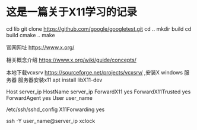 # 这是一篇关于X11学习的记录
cd lib 
git clone https://github.com/google/googletest.git
cd ..
mkdir build
cd build
cmake ..
make


官网网址
https://www.x.org/

相关概念介绍
https://www.x.org/wiki/guide/concepts/

本地下载vcxsrv  https://sourceforge.net/projects/vcxsrv/ ,安装X windows 服务器
服务器安装x11  apt install libX11-dev

Host server_ip
  HostName server_ip
  ForwardX11 yes
  ForwardX11Trusted yes
  ForwardAgent yes
  User user_name

/etc/ssh/sshd_config
  X11Forwarding yes

ssh -Y user_name@server_ip
xclock
